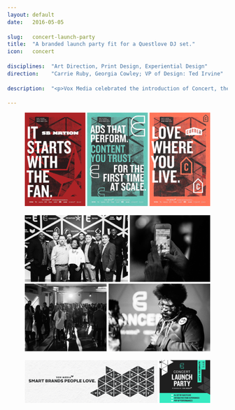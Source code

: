 ```yaml
---
layout: default
date:   2016-05-05

slug:   concert-launch-party
title:  "A branded launch party fit for a Questlove DJ set."
icon:   concert

disciplines:  "Art Direction, Print Design, Experiential Design"
direction:    "Carrie Ruby, Georgia Cowley; VP of Design: Ted Irvine"

description:  "<p>Vox Media celebrated the introduction of Concert, their latest premium advertising offering, with a big shindig at NYC&rsquo;s Upfronts&#8203;/&#8203;NewFronts 2016. From the first save-the-date to the last cocktail napkin of the night, I collaborated with the event coordinators and executive team to create an impactful, cohesive system across all collateral. The identity stemmed from a literal translation of the &ldquo;Concert&rdquo; product, inspired by gritty silkscreened gig posters &mdash; &ldquo;DJ set by Questlove&rdquo; is one benefit you don&rsquo;t downplay.</p>"

---
```



<figure><img src="/media/vox-concert-launch_posters_jessica-paoli.png"></figure>

<figure><img src="/media/vox-concert-launch_photos_jessica-paoli.jpg"></figure>

<figure><img src="/media/vox-concert-launch_collateral_jessica-paoli.jpg"></figure>